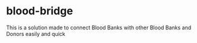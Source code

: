 # blood-bridge
This is a solution made to connect Blood Banks with other Blood Banks and Donors easily and quick
